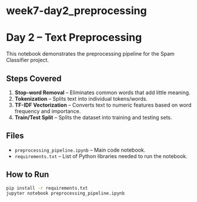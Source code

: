 # week7-day2_preprocessing
# Day 2 – Text Preprocessing

This notebook demonstrates the preprocessing pipeline for the Spam Classifier project.

## Steps Covered
1. **Stop-word Removal** – Eliminates common words that add little meaning.
2. **Tokenization** – Splits text into individual tokens/words.
3. **TF-IDF Vectorization** – Converts text to numeric features based on word frequency and importance.
4. **Train/Test Split** – Splits the dataset into training and testing sets.

## Files
- `preprocessing_pipeline.ipynb` – Main code notebook.
- `requirements.txt` – List of Python libraries needed to run the notebook.

## How to Run
```bash
pip install -r requirements.txt
jupyter notebook preprocessing_pipeline.ipynb
